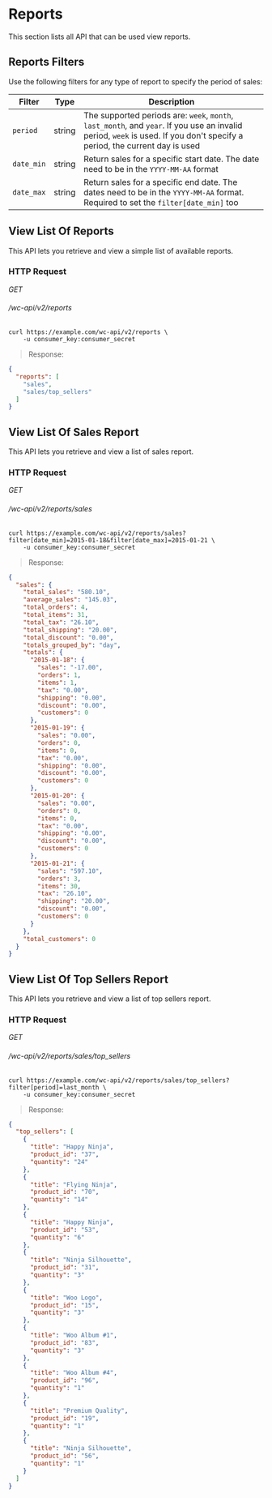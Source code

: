 # Reports #

This section lists all API that can be used view reports.

## Reports Filters ##

Use the following filters for any type of report to specify the period of sales: 

|   Filter   |  Type  |                                                                                Description                                                                                 |
| ---------- | ------ | -------------------------------------------------------------------------------------------------------------------------------------------------------------------------- |
| `period`   | string | The supported periods are: `week`, `month`, `last_month`, and `year`. If you use an invalid period, `week` is used. If you don't specify a period, the current day is used |
| `date_min` | string | Return sales for a specific start date. The date need to be in the `YYYY-MM-AA` format                                                                                     |
| `date_max` | string | Return sales for a specific end date. The dates need to be in the `YYYY-MM-AA` format. Required to set the `filter[date_min]` too                                          |

## View List Of Reports ##

This API lets you retrieve and view a simple list of available reports.

### HTTP Request ###

<div class="api-endpoint">
	<div class="endpoint-data">
		<i class="label label-get">GET</i>
		<h6>/wc-api/v2/reports</h6>
	</div>
</div>

```shell
curl https://example.com/wc-api/v2/reports \
	-u consumer_key:consumer_secret
```

> Response:

```json
{
  "reports": [
    "sales",
    "sales/top_sellers"
  ]
}
```

## View List Of Sales Report ##

This API lets you retrieve and view a list of sales report.

### HTTP Request ###

<div class="api-endpoint">
	<div class="endpoint-data">
		<i class="label label-get">GET</i>
		<h6>/wc-api/v2/reports/sales</h6>
	</div>
</div>

```shell
curl https://example.com/wc-api/v2/reports/sales?filter[date_min]=2015-01-18&filter[date_max]=2015-01-21 \
	-u consumer_key:consumer_secret
```

> Response:

```json
{
  "sales": {
    "total_sales": "580.10",
    "average_sales": "145.03",
    "total_orders": 4,
    "total_items": 31,
    "total_tax": "26.10",
    "total_shipping": "20.00",
    "total_discount": "0.00",
    "totals_grouped_by": "day",
    "totals": {
      "2015-01-18": {
        "sales": "-17.00",
        "orders": 1,
        "items": 1,
        "tax": "0.00",
        "shipping": "0.00",
        "discount": "0.00",
        "customers": 0
      },
      "2015-01-19": {
        "sales": "0.00",
        "orders": 0,
        "items": 0,
        "tax": "0.00",
        "shipping": "0.00",
        "discount": "0.00",
        "customers": 0
      },
      "2015-01-20": {
        "sales": "0.00",
        "orders": 0,
        "items": 0,
        "tax": "0.00",
        "shipping": "0.00",
        "discount": "0.00",
        "customers": 0
      },
      "2015-01-21": {
        "sales": "597.10",
        "orders": 3,
        "items": 30,
        "tax": "26.10",
        "shipping": "20.00",
        "discount": "0.00",
        "customers": 0
      }
    },
    "total_customers": 0
  }
}
```

## View List Of Top Sellers Report ##

This API lets you retrieve and view a list of top sellers report.

### HTTP Request ###

<div class="api-endpoint">
	<div class="endpoint-data">
		<i class="label label-get">GET</i>
		<h6>/wc-api/v2/reports/sales/top_sellers</h6>
	</div>
</div>

```shell
curl https://example.com/wc-api/v2/reports/sales/top_sellers?filter[period]=last_month \
	-u consumer_key:consumer_secret
```

> Response:

```json
{
  "top_sellers": [
    {
      "title": "Happy Ninja",
      "product_id": "37",
      "quantity": "24"
    },
    {
      "title": "Flying Ninja",
      "product_id": "70",
      "quantity": "14"
    },
    {
      "title": "Happy Ninja",
      "product_id": "53",
      "quantity": "6"
    },
    {
      "title": "Ninja Silhouette",
      "product_id": "31",
      "quantity": "3"
    },
    {
      "title": "Woo Logo",
      "product_id": "15",
      "quantity": "3"
    },
    {
      "title": "Woo Album #1",
      "product_id": "83",
      "quantity": "3"
    },
    {
      "title": "Woo Album #4",
      "product_id": "96",
      "quantity": "1"
    },
    {
      "title": "Premium Quality",
      "product_id": "19",
      "quantity": "1"
    },
    {
      "title": "Ninja Silhouette",
      "product_id": "56",
      "quantity": "1"
    }
  ]
}
```
